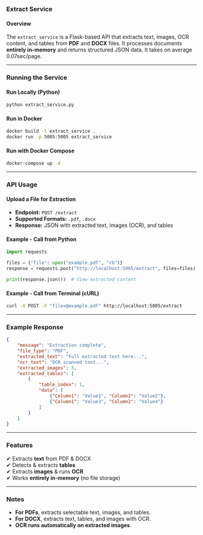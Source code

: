 ### **Extract Service**  

#### **Overview**  
The `extract_service` is a Flask-based API that extracts text, images, OCR content, and tables from **PDF** and **DOCX** files. It processes documents **entirely in-memory** and returns structured JSON data. It takes on average 0.07sec/page. 

---

### **Running the Service**  

#### **Run Locally (Python)**
```bash
python extract_service.py
```

#### **Run in Docker**
```bash
docker build -t extract_service .
docker run -p 5005:5005 extract_service
```

#### **Run with Docker Compose**
```bash
docker-compose up -d
```

---

### **API Usage**  
#### **Upload a File for Extraction**
- **Endpoint:** `POST /extract`  
- **Supported Formats:** `.pdf`, `.docx`  
- **Response:** JSON with extracted text, images (OCR), and tables  

#### **Example - Call from Python**
```python
import requests

files = {"file": open("example.pdf", "rb")}
response = requests.post("http://localhost:5005/extract", files=files)

print(response.json())  # View extracted content
```

#### **Example - Call from Terminal (cURL)**
```bash
curl -X POST -F "file=@example.pdf" http://localhost:5005/extract
```

---

### **Example Response**
```json
{
    "message": "Extraction complete",
    "file_type": "PDF",
    "extracted_text": "Full extracted text here...",
    "ocr_text": "OCR scanned text...",
    "extracted_images": 3,
    "extracted_tables": [
        {
            "table_index": 1,
            "data": [
                {"Column1": "Value1", "Column2": "Value2"},
                {"Column1": "Value3", "Column2": "Value4"}
            ]
        }
    ]
}
```

---

### **Features**
✔ Extracts **text** from PDF & DOCX  
✔ Detects & extracts **tables**  
✔ Extracts **images** & runs **OCR**  
✔ Works **entirely in-memory** (no file storage)  

---

### **Notes**
- **For PDFs**, extracts selectable text, images, and tables.  
- **For DOCX**, extracts text, tables, and images with OCR.  
- **OCR runs automatically on extracted images**.  
